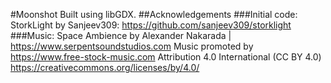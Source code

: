 #Moonshot
Built using libGDX.
##Acknowledgements
###Initial code:
StorkLight by Sanjeev309:
https://github.com/sanjeev309/storklight
###Music:
Space Ambience by Alexander Nakarada | https://www.serpentsoundstudios.com
Music promoted by https://www.free-stock-music.com
Attribution 4.0 International (CC BY 4.0)
https://creativecommons.org/licenses/by/4.0/